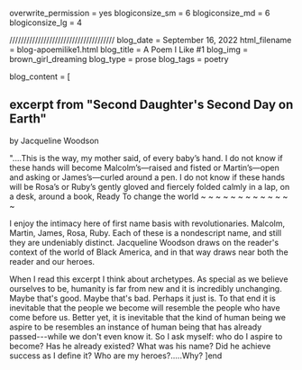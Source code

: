 overwrite_permission = yes
blogiconsize_sm = 6
blogiconsize_md = 6
blogiconsize_lg = 4

///////////////////////////////////// 
blog_date = September 16, 2022
html_filename = blog-apoemilike1.html 
blog_title = A Poem I Like #1
blog_img = brown_girl_dreaming 
blog_type = prose
blog_tags = poetry

blog_content = \[ 
<h2>excerpt from "Second Daughter's Second Day on Earth"</h2> by Jacqueline Woodson

"....This is the way, my mother said,
of every baby’s hand.
I do not know if these hands will become
Malcolm’s—raised and fisted
or Martin’s—open and asking
or James’s—curled around a pen.
I do not know if these hands will be
Rosa’s
or Ruby’s
gently gloved
and fiercely folded
calmly in a lap,
on a desk,
around a book,
Ready
To change the world
~ ~ ~ ~ ~ ~ ~ ~ ~ ~ ~ ~ ~ 

I enjoy the intimacy here of first name basis with revolutionaries. Malcolm,
Martin, James, Rosa, Ruby. Each of these is a nondescript name, and
still they are undeniably distinct. Jacqueline Woodson draws on the
reader's context of the world of Black America, and in that way draws
near both the reader and our heroes.

When I read this excerpt I think about archetypes. As special as we
believe ourselves to be, humanity is far from new and it is incredibly
unchanging. Maybe that's good. Maybe that's bad. Perhaps it just is. To
that end it is inevitable that the people we become will resemble the
people who have come before us. Better yet, it is inevitable that the
kind of human being we aspire to be resembles an instance of human being
that has already passed---while we don't even know it. So I ask myself:
who do I aspire to become? Has he already existed? What was his name?
Did he achieve success as I define it? Who are my heroes?.....Why? ]end
